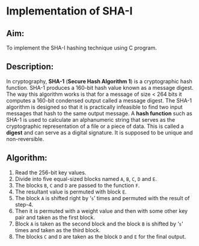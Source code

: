 # Implementation of SHA-I

## Aim:

To implement the SHA-I hashing technique using C program.

## Description:

In cryptography, **SHA-1** (**Secure Hash Algorithm 1**) is a cryptographic hash function.
SHA-1 produces a 160-bit hash value known as a message digest.
The way this algorithm works is that for a message of size < 264 bits it computes a 160-bit condensed output called a message digest.
The SHA-1 algorithm is designed so that it is practically
infeasible to find two input messages that hash to the same output message.
A **hash function** such as SHA-1 is used to calculate an alphanumeric string that serves as the cryptographic representation of a file or a piece of data.
This is called a **digest** and can serve as a digital signature.
It is supposed to be unique and non-reversible.

## Algorithm:

1. Read the 256-bit key values.
2. Divide into five equal-sized blocks named `A`, `B`, `C`, `D` and `E`.
3. The blocks `B`, `C` and `D` are passed to the function `F`.
4. The resultant value is permuted with block `E`.
5. The block `A` is shifted right by ‘`s`’ times and permuted with the result of step-4.
6. Then it is permuted with a weight value and then with some other key pair and taken as the first block.
7. Block `A` is taken as the second block and the block `B` is shifted by ‘`s`’ times and taken as the third block.
8. The blocks `C` and `D` are taken as the block `D` and `E` for the final output.
